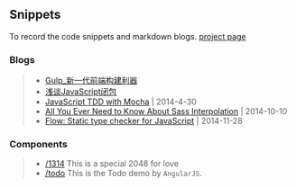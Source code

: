 Snippets
--------

To record the code snippets and markdown blogs. [project page](http://owenyang0.github.io/Snippets)

### Blogs
> * [Gulp_新一代前端构建利器](blogs/technique/Gulp_新一代前端构建利器.md)
> * [浅谈JavaScript闭包](blogs/technique/浅谈JavaScript闭包.md)
> * [JavaScript TDD with Mocha](blogs/technique/JavaScript%20TDD%20with%20Mocha.md) | 2014-4-30
> * [All You Ever Need to Know About Sass Interpolation](blogs/technique/你需要知道的Sass插值.md) | 2014-10-10
> * [Flow: Static type checker for JavaScript](blogs/technique/Flow_Static%20type%20checker%20for%20JavaScript.md) | 2014-11-28

### Components
> * [/1314](http://owenyang0.github.io/Snippets/component/1314)
This is a special 2048 for love
> * [/todo](http://owenyang0.github.io/Snippets/component/todo)
This is the Todo demo by `AngularJS`.
